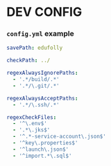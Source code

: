 # DEV CONFIG


### `config.yml` example

```yaml
savePath: edufolly

checkPath: ../

regexAlwaysIgnorePaths:
  - '.*/build/.*'
  - '.*/\.git/.*'

regexAlwaysAcceptPaths:
  - '.*/\.ssh/.*'

regexCheckFiles:
  - '^\.env$'
  - '.*\.jks$'
  - '^.*-service-account\.json$'
  - '^key\.properties$'
  - '^launch\.json$'
  - '^import.*\.sql$'
```
